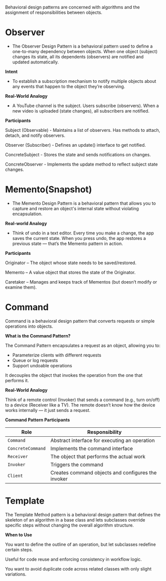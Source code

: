 Behavioral design patterns are concerned with algorithms and the assignment of responsibilities between objects.

# Observer
- The Observer Design Pattern is a behavioral pattern used to define a one-to-many dependency between objects. When one object (subject) changes its state, all its dependents (observers) are notified and updated automatically.

**Intent**
- To establish a subscription mechanism to notify multiple objects about any events that happen to the object they’re observing.

**Real-World Analogy**
- A YouTube channel is the subject. Users subscribe (observers). When a new video is uploaded (state changes), all subscribers are notified.

**Participants**

Subject (Observable) - Maintains a list of observers.
Has methods to attach, detach, and notify observers.

Observer (Subscriber) - Defines an update() interface to get notified.

ConcreteSubject - Stores the state and sends notifications on changes.

ConcreteObserver - Implements the update method to reflect subject state changes.

# Memento(Snapshot)
- The Memento Design Pattern is a behavioral pattern that allows you to capture and restore an object's internal state without violating encapsulation.

**Real-world Analogy**
- Think of undo in a text editor. Every time you make a change, the app saves the current state. When you press undo, the app restores a previous state — that’s the Memento pattern in action.

**Participants**

Originator – The object whose state needs to be saved/restored.

Memento – A value object that stores the state of the Originator.

Caretaker – Manages and keeps track of Mementos (but doesn’t modify or examine them).

# Command
Command is a behavioral design pattern that converts requests or simple operations into objects.

**What is the Command Pattern?**

The Command Pattern encapsulates a request as an object, allowing you to:

- Parameterize clients with different requests
- Queue or log requests
- Support undoable operations

It decouples the object that invokes the operation from the one that performs it.

**Real-World Analogy**

Think of a remote control (Invoker) that sends a command (e.g., turn on/off) to a device (Receiver like a TV). The remote doesn’t know how the device works internally — it just sends a request.

**Command Pattern Participants**

| Role              | Responsibility                                     |
| ----------------- | -------------------------------------------------- |
| `Command`         | Abstract interface for executing an operation      |
| `ConcreteCommand` | Implements the command interface                   |
| `Receiver`        | The object that performs the actual work           |
| `Invoker`         | Triggers the command                               |
| `Client`          | Creates command objects and configures the invoker |

# Template

The Template Method pattern is a behavioral design pattern that defines the skeleton of an algorithm in a base class and lets subclasses override specific steps without changing the overall algorithm structure.

**When to Use**

You want to define the outline of an operation, but let subclasses redefine certain steps.

Useful for code reuse and enforcing consistency in workflow logic.

You want to avoid duplicate code across related classes with only slight variations.
